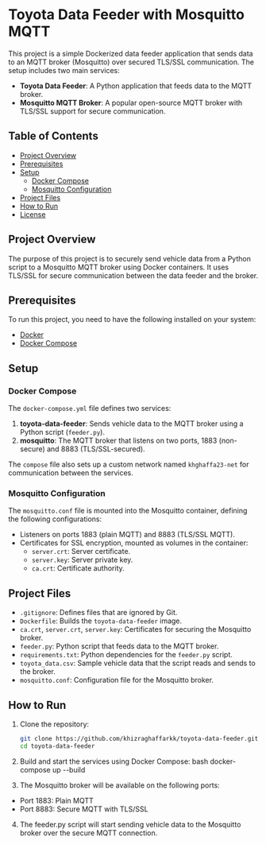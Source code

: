 # Toyota Data Feeder with Mosquitto MQTT

This project is a simple Dockerized data feeder application that sends data to an MQTT broker (Mosquitto) over secured TLS/SSL communication. The setup includes two main services:
- **Toyota Data Feeder**: A Python application that feeds data to the MQTT broker.
- **Mosquitto MQTT Broker**: A popular open-source MQTT broker with TLS/SSL support for secure communication.

## Table of Contents
- [Project Overview](#project-overview)
- [Prerequisites](#prerequisites)
- [Setup](#setup)
  - [Docker Compose](#docker-compose)
  - [Mosquitto Configuration](#mosquitto-configuration)
- [Project Files](#project-files)
- [How to Run](#how-to-run)
- [License](#license)

## Project Overview

The purpose of this project is to securely send vehicle data from a Python script to a Mosquitto MQTT broker using Docker containers. It uses TLS/SSL for secure communication between the data feeder and the broker.

## Prerequisites

To run this project, you need to have the following installed on your system:

- [Docker](https://www.docker.com/)
- [Docker Compose](https://docs.docker.com/compose/)

## Setup

### Docker Compose

The `docker-compose.yml` file defines two services:
1. **toyota-data-feeder**: Sends vehicle data to the MQTT broker using a Python script (`feeder.py`).
2. **mosquitto**: The MQTT broker that listens on two ports, 1883 (non-secure) and 8883 (TLS/SSL-secured).

The `compose` file also sets up a custom network named `khghaffa23-net` for communication between the services.

### Mosquitto Configuration

The `mosquitto.conf` file is mounted into the Mosquitto container, defining the following configurations:
- Listeners on ports 1883 (plain MQTT) and 8883 (TLS/SSL MQTT).
- Certificates for SSL encryption, mounted as volumes in the container:
  - `server.crt`: Server certificate.
  - `server.key`: Server private key.
  - `ca.crt`: Certificate authority.

## Project Files

- `.gitignore`: Defines files that are ignored by Git.
- `Dockerfile`: Builds the `toyota-data-feeder` image.
- `ca.crt`, `server.crt`, `server.key`: Certificates for securing the Mosquitto broker.
- `feeder.py`: Python script that feeds data to the MQTT broker.
- `requirements.txt`: Python dependencies for the `feeder.py` script.
- `toyota_data.csv`: Sample vehicle data that the script reads and sends to the broker.
- `mosquitto.conf`: Configuration file for the Mosquitto broker.

## How to Run

1. Clone the repository:
   ```bash
   git clone https://github.com/khizraghaffarkk/toyota-data-feeder.git
   cd toyota-data-feeder
2. Build and start the services using Docker Compose:
   bash
   docker-compose up --build

4. The Mosquitto broker will be available on the following ports:

- Port 1883: Plain MQTT
- Port 8883: Secure MQTT with TLS/SSL
4. The feeder.py script will start sending vehicle data to the Mosquitto broker over the secure MQTT connection.
